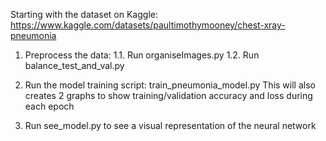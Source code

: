 Starting with the dataset on Kaggle: https://www.kaggle.com/datasets/paultimothymooney/chest-xray-pneumonia

1. Preprocess the data:
	1.1. Run organiseImages.py
	1.2. Run balance_test_and_val.py

2. Run the model training script: train_pneumonia_model.py
This will also creates 2 graphs to show training/validation accuracy and loss during each epoch

3. Run see_model.py to see a visual representation of the neural network
